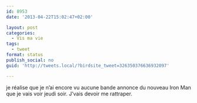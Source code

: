 ```yaml
---
id: 8953
date: '2013-04-22T15:02:47+02:00'

layout: post
categories:
  - Vis ma vie
tags:
  - tweet
format: status
publish_social: no
guid: 'http://tweets.local/?birdsite_tweet=326350376636932097'

---
```


je réalise que je n’ai encore vu aucune bande annonce du nouveau Iron Man que je vais voir jeudi soir. J’vais devoir me rattraper.